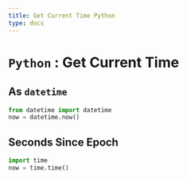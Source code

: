 ```yaml
---
title: Get Current Time Python
type: docs
---
```


# `Python` : Get Current Time

## As `datetime`
```python
from datetime import datetime
now = datetime.now()
```
## Seconds Since Epoch

```python
import time
now = time.time()
```

